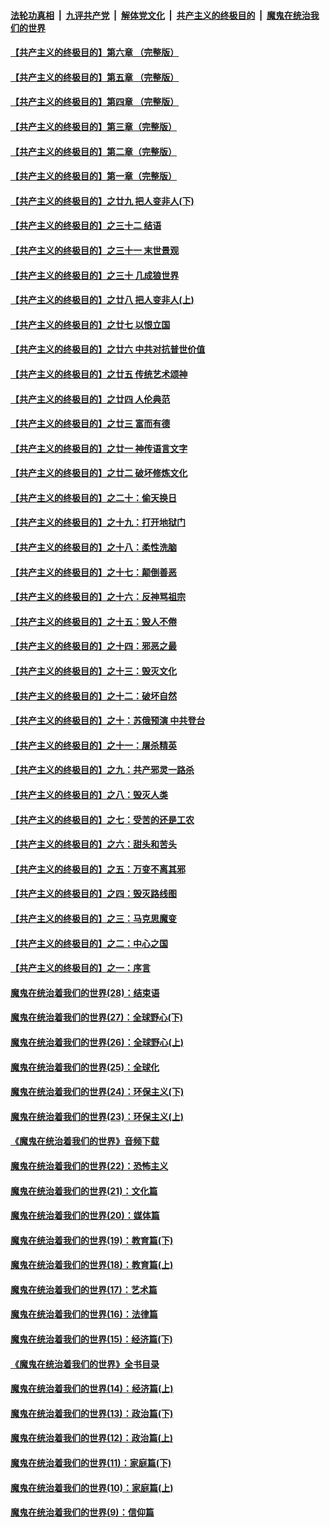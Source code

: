 

####  [法轮功真相](../../../../basic/blob/master/README.md?t=06261531) &nbsp;|&nbsp; [九评共产党](../../../../9ping.md/blob/master/README.md?t=06261531) &nbsp;|&nbsp; [解体党文化](../../../../jtdwh.md/blob/master/README.md?t=06261531)  &nbsp;|&nbsp; [共产主义的终极目的](../../../../gczydzjmd.md/blob/master/README.md?t=06261531) &nbsp;|&nbsp; [魔鬼在统治我们的世界](../../../../mgztzwmdsj.md/blob/master/README.md?t=06261531) 

#### [【共产主义的终极目的】第六章 （完整版）](../pages/nsc422/n11428913.md?t=06261531) 

#### [【共产主义的终极目的】第五章 （完整版）](../pages/nsc422/n11428912.md?t=06261531) 

#### [【共产主义的终极目的】第四章 （完整版）](../pages/nsc422/n11428907.md?t=06261531) 

#### [【共产主义的终极目的】第三章（完整版）](../pages/nsc422/n11428848.md?t=06261531) 

#### [【共产主义的终极目的】第二章（完整版）](../pages/nsc422/n11428831.md?t=06261531) 

#### [【共产主义的终极目的】第一章（完整版）](../pages/nsc422/n11417651.md?t=06261531) 

#### [【共产主义的终极目的】之廿九 把人变非人(下)](../pages/nsc422/n11344140.md?t=06261531) 

#### [【共产主义的终极目的】之三十二 结语](../pages/nsc422/n11360535.md?t=06261531) 

#### [【共产主义的终极目的】之三十一 末世景观](../pages/nsc422/n11351129.md?t=06261531) 

#### [【共产主义的终极目的】之三十 几成狼世界](../pages/nsc422/n11348280.md?t=06261531) 

#### [【共产主义的终极目的】之廿八 把人变非人(上)](../pages/nsc422/n11340492.md?t=06261531) 

#### [【共产主义的终极目的】之廿七 以恨立国](../pages/nsc422/n11336944.md?t=06261531) 

#### [【共产主义的终极目的】之廿六 中共对抗普世价值](../pages/nsc422/n11324785.md?t=06261531) 

#### [【共产主义的终极目的】之廿五 传统艺术颂神](../pages/nsc422/n11296396.md?t=06261531) 

#### [【共产主义的终极目的】之廿四 人伦典范](../pages/nsc422/n11296397.md?t=06261531) 

#### [【共产主义的终极目的】之廿三 富而有德](../pages/nsc422/n11283598.md?t=06261531) 

#### [【共产主义的终极目的】之廿一 神传语言文字](../pages/nsc422/n11263265.md?t=06261531) 

#### [【共产主义的终极目的】之廿二 破坏修炼文化](../pages/nsc422/n11245728.md?t=06261531) 

#### [【共产主义的终极目的】之二十：偷天换日](../pages/nsc422/n11238846.md?t=06261531) 

#### [【共产主义的终极目的】之十九：打开地狱门](../pages/nsc422/n11206376.md?t=06261531) 

#### [【共产主义的终极目的】之十八：柔性洗脑](../pages/nsc422/n11199994.md?t=06261531) 

#### [【共产主义的终极目的】之十七：颠倒善恶](../pages/nsc422/n11179782.md?t=06261531) 

#### [【共产主义的终极目的】之十六：反神骂祖宗](../pages/nsc422/n11166798.md?t=06261531) 

#### [【共产主义的终极目的】之十五：毁人不倦](../pages/nsc422/n11166792.md?t=06261531) 

#### [【共产主义的终极目的】之十四：邪恶之最](../pages/nsc422/n11150249.md?t=06261531) 

#### [【共产主义的终极目的】之十三：毁灭文化](../pages/nsc422/n11135227.md?t=06261531) 

#### [【共产主义的终极目的】之十二：破坏自然](../pages/nsc422/n11135214.md?t=06261531) 

#### [【共产主义的终极目的】之十：苏俄预演 中共登台](../pages/nsc422/n11118424.md?t=06261531) 

#### [【共产主义的终极目的】之十一：屠杀精英](../pages/nsc422/n11118442.md?t=06261531) 

#### [【共产主义的终极目的】之九：共产邪灵一路杀](../pages/nsc422/n11114139.md?t=06261531) 

#### [【共产主义的终极目的】之八：毁灭人类](../pages/nsc422/n11108503.md?t=06261531) 

#### [【共产主义的终极目的】之七：受苦的还是工农](../pages/nsc422/n11101809.md?t=06261531) 

#### [【共产主义的终极目的】之六：甜头和苦头](../pages/nsc422/n11096971.md?t=06261531) 

#### [【共产主义的终极目的】之五：万变不离其邪](../pages/nsc422/n11091285.md?t=06261531) 

#### [【共产主义的终极目的】之四：毁灭路线图](../pages/nsc422/n11086284.md?t=06261531) 

#### [【共产主义的终极目的】之三：马克思魔变](../pages/nsc422/n11061941.md?t=06261531) 

#### [【共产主义的终极目的】之二：中心之国](../pages/nsc422/n11047728.md?t=06261531) 

#### [【共产主义的终极目的】之一：序言](../pages/nsc422/n11086077.md?t=06261531) 

#### [魔鬼在统治着我们的世界(28)：结束语](../pages/nsc422/n10936246.md?t=06261531) 

#### [魔鬼在统治着我们的世界(27)：全球野心(下)](../pages/nsc422/n10928319.md?t=06261531) 

#### [魔鬼在统治着我们的世界(26)：全球野心(上)](../pages/nsc422/n10900318.md?t=06261531) 

#### [魔鬼在统治着我们的世界(25)：全球化](../pages/nsc422/n10788205.md?t=06261531) 

#### [魔鬼在统治着我们的世界(24)：环保主义(下)](../pages/nsc422/n10695307.md?t=06261531) 

#### [魔鬼在统治着我们的世界(23)：环保主义(上)](../pages/nsc422/n10688613.md?t=06261531) 

#### [《魔鬼在统治着我们的世界》音频下载](../pages/nsc422/n10635553.md?t=06261531) 

#### [魔鬼在统治着我们的世界(22)：恐怖主义](../pages/nsc422/n10614727.md?t=06261531) 

#### [魔鬼在统治着我们的世界(21)：文化篇](../pages/nsc422/n10597706.md?t=06261531) 

#### [魔鬼在统治着我们的世界(20)：媒体篇](../pages/nsc422/n10586579.md?t=06261531) 

#### [魔鬼在统治着我们的世界(19)：教育篇(下)](../pages/nsc422/n10564808.md?t=06261531) 

#### [魔鬼在统治着我们的世界(18)：教育篇(上)](../pages/nsc422/n10526970.md?t=06261531) 

#### [魔鬼在统治着我们的世界(17)：艺术篇](../pages/nsc422/n10499093.md?t=06261531) 

#### [魔鬼在统治着我们的世界(16)：法律篇](../pages/nsc422/n10485969.md?t=06261531) 

#### [魔鬼在统治着我们的世界(15)：经济篇(下)](../pages/nsc422/n10469975.md?t=06261531) 

#### [《魔鬼在统治着我们的世界》全书目录](../pages/nsc422/n10464261.md?t=06261531) 

#### [魔鬼在统治着我们的世界(14)：经济篇(上)](../pages/nsc422/n10457370.md?t=06261531) 

#### [魔鬼在统治着我们的世界(13)：政治篇(下)](../pages/nsc422/n10448270.md?t=06261531) 

#### [魔鬼在统治着我们的世界(12)：政治篇(上)](../pages/nsc422/n10444576.md?t=06261531) 

#### [魔鬼在统治着我们的世界(11)：家庭篇(下)](../pages/nsc422/n10440961.md?t=06261531) 

#### [魔鬼在统治着我们的世界(10)：家庭篇(上)](../pages/nsc422/n10435448.md?t=06261531) 

#### [魔鬼在统治着我们的世界(9)：信仰篇](../pages/nsc422/n10432159.md?t=06261531) 

